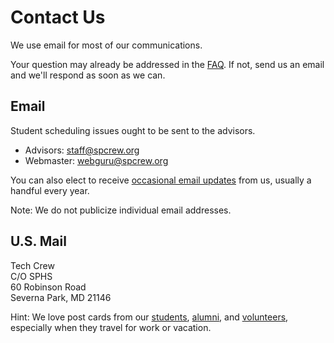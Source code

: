 <!-- title: Contact Us -->
<!-- categories: pages -->
<!-- tags: contact -->
<!-- published: 2017-06-06T22:30:00-05:00 -->
<!-- updated: 2024-06-08T15:15:00-05:00 -->
<!-- summary: We use group email lists for most public communication. Send us an email and respond as soon as we can. -->

# Contact Us

We use email for most of our communications.

Your question may already be addressed in the [FAQ](faq.html). If not, send us an email and we'll respond as soon as we can.

## Email

Student scheduling issues ought to be sent to the advisors.

* Advisors: [staff@spcrew.org](staff@spcrew.org)
* Webmaster: [webguru@spcrew.org](mailto:webguru@spcrew.org)

You can also elect to receive [occasional email updates](https://groups.google.com/forum/#!forum/crew-announce/join) from us, usually a handful every year.

Note: We do not publicize individual email addresses.

## U.S. Mail

Tech Crew  
C/O SPHS  
60 Robinson Road  
Severna Park, MD 21146

Hint: We love post cards from our [students](students.html), [alumni](alumni.html), and [volunteers](volunteers.html), especially when they travel for work or vacation.

<!-- EOF -->
